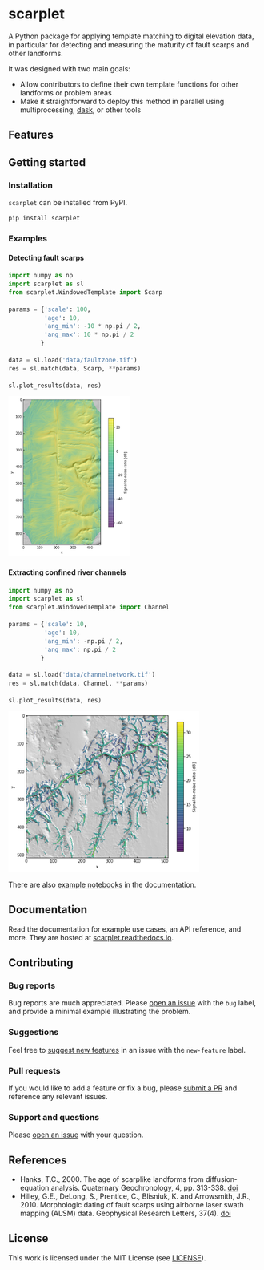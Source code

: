 # scarplet

A Python package for applying template matching to digital elevation data, in
particular for detecting and measuring the maturity of fault scarps and other
landforms.

It was designed with two main goals:

* Allow contributors to define their own template functions for other landforms or problem areas
* Make it straightforward to deploy this method in parallel using multiprocessing, [dask](https://dask.readthedocs.io), or other tools

## Features

## Getting started

### Installation

`scarplet` can be installed from PyPI.

```
pip install scarplet
```

### Examples

#### Detecting fault scarps

```python
import numpy as np
import scarplet as sl
from scarplet.WindowedTemplate import Scarp

params = {'scale': 100,
          'age': 10,
          'ang_min': -10 * np.pi / 2,
          'ang_max': 10 * np.pi / 2
         }

data = sl.load('data/faultzone.tif')
res = sl.match(data, Scarp, **params)

sl.plot_results(data, res)
```

<img src="docs/img/carrizo_example.png" alt="Fault scarp results" height="320">

#### Extracting confined river channels

```python
import numpy as np
import scarplet as sl
from scarplet.WindowedTemplate import Channel 

params = {'scale': 10,
          'age': 10,
          'ang_min': -np.pi / 2,
          'ang_max': np.pi / 2
         }

data = sl.load('data/channelnetwork.tif')
res = sl.match(data, Channel, **params)

sl.plot_results(data, res)
```

<img src="docs/img/rivers_example.png" alt="Channel results" height="320">

There are also [example notebooks](https://scarplet.readthedocs.io/en/latest/index.html) in the documentation.

## Documentation

Read the documentation for example use cases, an API reference, and more. They
are hosted at [scarplet.readthedocs.io](https://scarplet.readthedocs.io).

## Contributing

### Bug reports

Bug reports are much appreciated. Please [open an issue](https://github.com/rmsare/scarplet/issues/new) with the `bug` label,
and provide a minimal example illustrating the problem.

### Suggestions

Feel free to [suggest new features](https://github.com/rmsare/scarplet/issues/new) in an issue with the `new-feature` label.

### Pull requests

If you would like to add a feature or fix a bug, please [submit a PR](https://github.com/rmsare/scarplet/compare)
and reference any relevant issues.

### Support and questions

Please [open an issue](https://github.com/rmsare/scarplet/issues/new) with your question.

## References
* Hanks, T.C., 2000. The age of scarplike landforms from diffusion‐equation analysis. Quaternary Geochronology, 4, pp. 313-338. [doi](https://doi.org/10.1029/RF004p0313)
* Hilley, G.E., DeLong, S., Prentice, C., Blisniuk, K. and Arrowsmith, J.R., 2010. Morphologic dating of fault scarps using airborne laser swath mapping (ALSM) data. Geophysical Research Letters, 37(4). [doi](https://doi.org/10.1029/2009GL042044)

## License
This work is licensed under the MIT License (see [LICENSE](LICENSE)).
